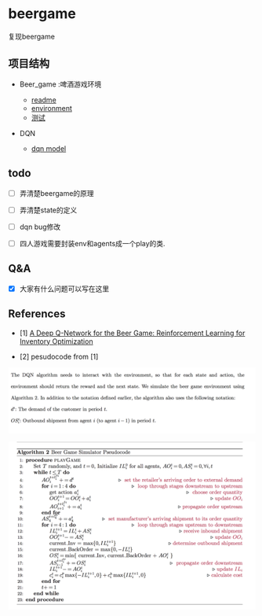 # beergame
复现beergame


## 项目结构

- Beer_game :啤酒游戏环境

  - [readme](./Beer_game/README.md)
  - [environment](./Beer_game/beer_game_env.py)
  - [测试](./Beer_game/test_env.py)

- DQN

  - [dqn model](./dqn/deepqn.py)

## todo

- [ ] 弄清楚beergame的原理

- [ ] 弄清楚state的定义

- [ ] dqn bug修改

- [ ] 四人游戏需要封装env和agents成一个play的类.

## Q&A

- [x] 大家有什么问题可以写在这里


## References

- [1] [A Deep Q-Network for the Beer Game: Reinforcement Learning for Inventory Optimization](https://arxiv.org/pdf/1708.05924.pdf)

- [2] pesudocode from [1]

![pic_0](./Beer_game/pic/br_0.png)

![pic_0](./Beer_game/pic/br_pseudocode.png)

